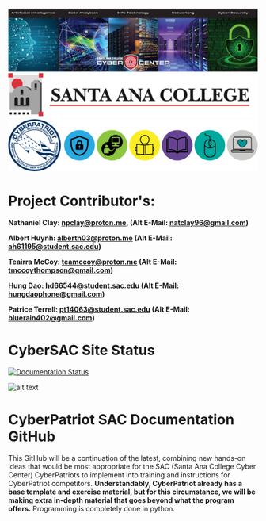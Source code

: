 ![Banner](https://raw.githubusercontent.com/natt96z/cybersac/main/docs/img/SACCyberCenter.PNG)
![Banner](https://github.com/natt96z/cybersac/blob/main/docs/logos/Reasearch_1.jpg) 
![Banner](https://github.com/natt96z/cybersac/blob/main/docs/logos/2023CPalllasasacogos.png)



**Project Contributor's:**
======================================
__Nathaniel Clay: npclay@proton.me, (Alt E-Mail: natclay96@gmail.com)__

__Albert Huynh: alberth03@proton.me (Alt E-Mail: ah61195@student.sac.edu)__

__Teairra McCoy: teamccoy@proton.me (Alt E-Mail: tmccoythompson@gmail.com)__

__Hung Dao: hd66544@student.sac.edu (Alt E-Mail: hungdaophone@gmail.com)__

__Patrice Terrell: pt14063@student.sac.edu (Alt E-Mail: bluerain402@gmail.com)__

**CyberSAC Site Status**
===================================

<a href='https://cybersac.readthedocs.io/en/latest/?badge=latest'>
    <img src='https://readthedocs.org/projects/cybersac/badge/?version=latest' alt='Documentation Status' />
</a>

![alt text](https://img.shields.io/badge/Version-3.0.0-red)


CyberPatriot SAC Documentation GitHub
=======================================
This GitHub will be a continuation of the latest, combining new hands-on ideas that would be most appropriate for the SAC (Santa Ana College Cyber Center) CyberPatriots to implement into training and instructions for CyberPatriot competitors. **Understandably, CyberPatriot already has a base template and exercise material, but for this circumstance, we will be making extra in-depth material that goes beyond what the program offers.** Programming is completely done in python.


